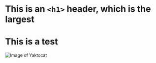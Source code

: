 # This is an `<h1>` header, which is the largest
# This is a test

![Image of Yaktocat](https://octodex.github.com/images/yaktocat.png)
